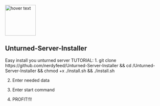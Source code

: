<p>
  <img src="http://uncls.gamestores.ru/files/stores/frontend/template_4/images/unturned_logo.png" width="100" title="hover text">
</p>
<h2>Unturned-Server-Installer</h2>
<p>Easy install you unturned server
TUTORIAL:
1. git clone https://github.com/nerdyfeed/Unturned-Server-Installer && cd /Unturned-Server-Installer && chmod +x ./install.sh && ./install.sh
  
2. Enter needed data

3. Enter start command

4. PROFIT!1!
</p>
